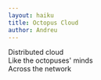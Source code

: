 ```yaml
---
layout: haiku
title: Octopus Cloud
author: Andreu
---
```


Distributed cloud <br>
Like the octopuses' minds <br>
Across the network <br>
